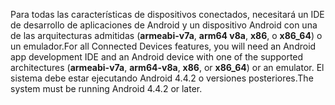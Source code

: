 <span data-ttu-id="d3a05-101">Para todas las características de dispositivos conectados, necesitará un IDE de desarrollo de aplicaciones de Android y un dispositivo Android con una de las arquitecturas admitidas (**armeabi-v7a**, **arm64 v8a**, **x86**, o **x86_64**) o un emulador.</span><span class="sxs-lookup"><span data-stu-id="d3a05-101">For all Connected Devices features, you will need an Android app development IDE and an Android device with one of the supported architectures (**armeabi-v7a**, **arm64-v8a**, **x86**, or **x86_64**) or an emulator.</span></span> <span data-ttu-id="d3a05-102">El sistema debe estar ejecutando Android 4.4.2 o versiones posteriores.</span><span class="sxs-lookup"><span data-stu-id="d3a05-102">The system must be running Android 4.4.2 or later.</span></span>